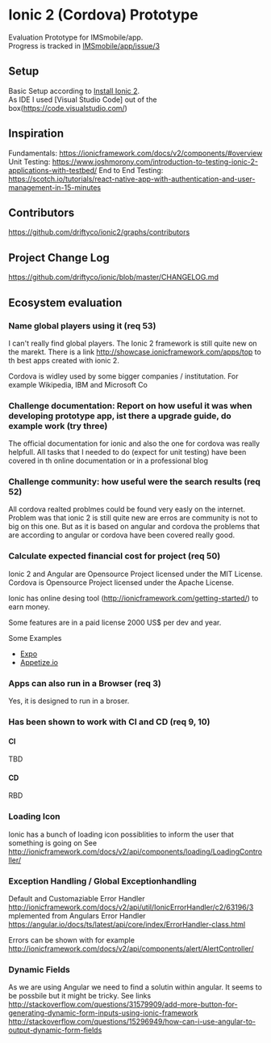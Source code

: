 # Ionic 2 (Cordova)  Prototype

Evaluation Prototype for IMSmobile/app.  
Progress is tracked in [IMSmobile/app/issue/3](https://github.com/IMSmobile/app/issues/3)

## Setup
Basic Setup according to [Install Ionic 2](https://ionicframework.com/docs/v2/intro/installation/).  
As IDE I used [Visual Studio Code] out of the box(https://code.visualstudio.com/)

## Inspiration
Fundamentals: https://ionicframework.com/docs/v2/components/#overview
Unit Testing: https://www.joshmorony.com/introduction-to-testing-ionic-2-applications-with-testbed/
End to End Testing:  https://scotch.io/tutorials/react-native-app-with-authentication-and-user-management-in-15-minutes  

## Contributors
https://github.com/driftyco/ionic2/graphs/contributors


## Project Change Log
https://github.com/driftyco/ionic/blob/master/CHANGELOG.md

## Ecosystem evaluation

### Name global players using it (req 53) 
I can't really find global players. The Ionic 2 framework is still quite new on the marekt. There is a link http://showcase.ionicframework.com/apps/top to th best apps created with ionic 2.

Cordova is widley used by some bigger companies / institutation. For example Wikipedia, IBM and Microsoft Co



### Challenge documentation: Report on how useful it was when developing prototype app, ist there a upgrade guide, do example work (try three)
The official documentation for ionic and also the one for cordova was really helpfull. All tasks that I needed to do (expect for unit testing) have been covered in th online documentation or in a professional blog 


### Challenge community: how useful were the search results (req 52)
All cordova realted problmes could be found very easly on the internet. Problem was that ionic 2 is still quite new are erros are community is not to big on this one. But as it is based on angular and cordova the problems that are according to angular or cordova have been covered really good.

### Calculate expected financial cost for project (req 50)
Ionic 2 and Angular are Opensource Project licensed under the MIT License.
Cordova is Opensource Project licensed under the Apache License.

Ionic has online desing tool (http://ionicframework.com/getting-started/) to earn money.

Some features are in a paid license 2000 US$ per dev and year. 

Some Examples
- [Expo](https://expo.io/)
- [Appetize.io](https://appetize.io/)

### Apps can also run in a Browser (req 3)
Yes, it is designed to run in a broser.

### Has been shown to work with CI and CD (req 9, 10)
#### CI
TBD

#### CD
RBD

### Loading Icon
Ionic has a bunch of loading icon possiblities to inform the user that something is going on
See http://ionicframework.com/docs/v2/api/components/loading/LoadingController/

### Exception Handling / Global Exceptionhandling
Default and Customaziable Error Handler http://ionicframework.com/docs/v2/api/util/IonicErrorHandler/c2/63196/3
mplemented from Angulars Error Handler https://angular.io/docs/ts/latest/api/core/index/ErrorHandler-class.html

Errors can be shown with for example http://ionicframework.com/docs/v2/api/components/alert/AlertController/

###  Dynamic Fields
As we are using Angular we need to find a solutin within angular. It seems to be possbile but it might be tricky.
See links
http://stackoverflow.com/questions/31579909/add-more-button-for-generating-dynamic-form-inputs-using-ionic-framework
http://stackoverflow.com/questions/15296949/how-can-i-use-angular-to-output-dynamic-form-fields
